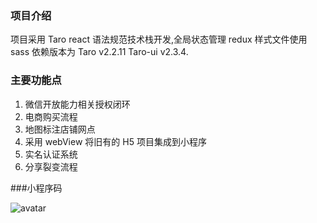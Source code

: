 ### 项目介绍

项目采用 Taro react 语法规范技术栈开发,全局状态管理 redux 样式文件使用 sass 依赖版本为 Taro v2.2.11 Taro-ui v2.3.4.

### 主要功能点

1. 微信开放能力相关授权闭环
2. 电商购买流程
3. 地图标注店铺网点
4. 采用 webView 将旧有的 H5 项目集成到小程序
5. 实名认证系统
6. 分享裂变流程

###小程序码

![avatar](https://test.pixelroom.cn//store/upload/salemans/salemans15992154902109856.jpg)
